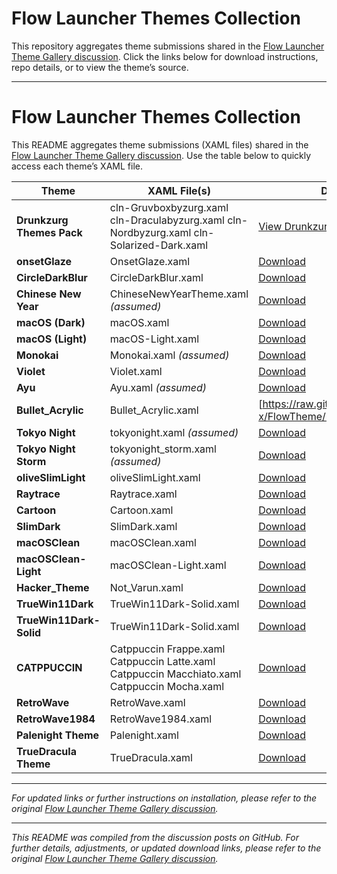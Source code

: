 # Flow Launcher Themes Collection

This repository aggregates theme submissions shared in the [Flow Launcher Theme Gallery discussion](https://github.com/Flow-Launcher/Flow.Launcher/discussions/1438). Click the links below for download instructions, repo details, or to view the theme’s source.

---

# Flow Launcher Themes Collection

This README aggregates theme submissions (XAML files) shared in the [Flow Launcher Theme Gallery discussion](https://github.com/Flow-Launcher/Flow.Launcher/discussions/1438). Use the table below to quickly access each theme’s XAML file.

| Theme                | XAML File(s)                                                                                                                                                                                                                                                                                       | Download Link                                                                                                                                                                                         | Author             |
|----------------------|-----------------------------------------------------------------------------------------------------------------------------------------------------------------------------------------------------------------------------------------------------------------------------------------------------|-------------------------------------------------------------------------------------------------------------------------------------------------------------------------------------------------------|--------------------|
| **Drunkzurg Themes Pack** | cln-Gruvboxbyzurg.xaml cln-Draculabyzurg.xaml cln-Nordbyzurg.xaml cln-Solarized-Dark.xaml                                       | [View Drunkzurg’s repo](https://github.com/drunkzurg/FlowLauncherUI.git)                                                            | drunkzurg          |
| **onsetGlaze**       | OnsetGlaze.xaml                                                                                                                                                                                                                                                                                     | [Download](https://github.com/abhidahal/onsetGlaze.flow/blob/main/OnsetGlaze.xaml)                                                                                                            | abhidahal          |                                                                                                        | abhidahal          |
| **CircleDarkBlur**   | CircleDarkBlur.xaml                                                                                                                                                                                                                                                                                 | [Download](https://raw.githubusercontent.com/z1nc0r3/CircleDarkBlur/main/CircleDarkBlur.xaml)                                                                                                           | z1nc0r3            |
| **Chinese New Year** | ChineseNewYearTheme.xaml *(assumed)*                                                                                                                                                                                                                                                                | [Download](https://github.com/deefrawley/Flow.Launcher.Themes/blob/main/ChineseNewYear.xaml)                                                                                                                                         | deefrawley         |
| **macOS (Dark)**     | macOS.xaml                                                                                                                                                                                                                                                                                        | [Download](https://github.com/cc46808/macOS.flow/blob/main/macOS.xaml)                                                                                                                        | cc46808            |
| **macOS (Light)**    | macOS-Light.xaml                                                                                                                                                                                                                                                                                  | [Download](https://github.com/cc46808/macOS.flow/blob/main/macOS-Light.xaml)                                                                                                                   | cc46808            |
| **Monokai**          | Monokai.xaml *(assumed)*                                                                                                                                                                                                                                                                            | [Download](https://github.com/AtarianComputing/Monokai.flow/blob/main/Monokai.xaml)                                                                                                                 | AtarianComputing   |
| **Violet**           | Violet.xaml                                                                                                                                                                                                                                                                                       | [Download](https://raw.githubusercontent.com/eliaszon/Violet.flow/main/Violet.xaml)                                                                                                                     | eliaszon           |
| **Ayu**         | Ayu.xaml *(assumed)*                                                                                                                                                                                                                                                                              | [Download](https://github.com/icebruce/FlowLauncher-Ayu/blob/main/Ayu.xaml)                                                                                                                    | icebruce           |
| **Bullet_Acrylic**   | Bullet_Acrylic.xaml                                                                                                                                                                                                                                                                               | [https://raw.githubusercontent.com/KJH-x/FlowTheme/main/Bullet_Acrylic.xaml)                                                                                                                   | KJH-x              |
| **Tokyo Night**      | tokyonight.xaml *(assumed)*                                                                                                                                                                                                                                                                            | [Download](https://github.com/SoraTenshi/FlowLauncher-TokyoNight/blob/main/tokyonight.xaml)                                                                                                                 | SoraTenshi         |
| **Tokyo Night Storm**| tokyonight_storm.xaml *(assumed)*                                                                                                                                                                                                                                                                        | [Download](https://github.com/SoraTenshi/FlowLauncher-TokyoNight/blob/main/tokyonight_storm.xaml)                                                                                                             | SoraTenshi         |
| **oliveSlimLight**   | oliveSlimLight.xaml                                                                                                                                                                                                                                                                               | [Download](https://raw.githubusercontent.com/trACEroam/oliveSlimLight/main/oliveSlimLight.xaml)                                                                                                          | trACEroam          |
| **Raytrace**         | Raytrace.xaml                                                                                                                                                                                                                                                                                     | [Download](https://github.com/nitrogeo/Raytrace/blob/main/Raytrace.xaml)                                                                                                                       | nitrogeo           |
| **Cartoon**          | Cartoon.xaml                                                                                                                                                                                                                                                                                      | [Download](https://github.com/ytsodacan/Flow-Launcher-Cartoon/blob/main/Cartoon.xaml)                                                                                                                         | Seb1plaz           |
| **SlimDark**         | SlimDark.xaml                                                                                                                                                                              | [Download](https://raw.githubusercontent.com/monandszy/SlimDark/main/SlimDark.xaml)                                                                                            | monandszy
| **macOSClean**         | macOSClean.xaml                                                                                        | [Download](https://raw.githubusercontent.com/GalaxyNZ/macOSClean.flow/main/macOSClean.xaml)                                                                                                                      | GalaxyNZ |
| **macOSClean-Light**         | macOSClean-Light.xaml                                                                                           | [Download](https://raw.githubusercontent.com/GalaxyNZ/macOSClean.flow/main/macOSClean-Light.xaml)                                                                                              | GalaxyNZ
| **Hacker_Theme**         | Not_Varun.xaml                                                                                                                                                                                                                                                                                     | [Download](https://github.com/ImNotVarun/Hacker_Theme/blob/main/Not_Varun.xaml)                                                                                                                      | ImNotVarun          |
**TrueWin11Dark**         | TrueWin11Dark-Solid.xaml                                                                                                                                                                                                                                                                                     | [Download](https://github.com/okRoni/TrueWin11Dark/blob/main/TrueWin11Dark.xaml)                                                                                                                      | okRoni          |
**TrueWin11Dark-Solid**         | TrueWin11Dark-Solid.xaml                                                                                                                                                                                                                                                                                     | [Download](https://github.com/okRoni/TrueWin11Dark/blob/main/TrueWin11Dark-Solid.xaml)                                                                                                                      | okRoni          |
**CATPPUCCIN**         | Catppuccin Frappe.xaml Catppuccin Latte.xaml Catppuccin Macchiato.xaml Catppuccin Mocha.xaml                                                                                                                                                                                                                                                                                   | [Download](https://github.com/catppuccin/flow-launcher)                                                                                                                      | catppuccin          |
**RetroWave**         | RetroWave.xaml                                                                                                                                                                                                                                                                                     | [Download](https://github.com/ruslanlap/RetroWaveTheme.FlowLa/blob/master/RetroWave.xaml)                                                                                                                      | ruslanlap          |
**RetroWave1984**         | RetroWave1984.xaml                                                                                                                                                                                                                                                                                     | [Download](https://github.com/ruslanlap/RetroWaveTheme.FlowLa/blob/master/RetroWave1984.xaml)                                                                                                                      | ruslanlap          |
**Palenight Theme**         | Palenight.xaml                                                                                                       | [Download](https://github.com/ruslanlap/RetroWaveTheme.FlowLa/blob/master/Palenight.xaml)                                                                                                                      | ruslanlap          |
**TrueDracula Theme**         | TrueDracula.xaml                                                                                                       | [Download](https://github.com/ruslanlap/RetroWaveTheme.FlowLa/blob/master/TrueDracula.xaml)                                                                                                                      | ruslanlap          |


---

*For updated links or further instructions on installation, please refer to the original [Flow Launcher Theme Gallery discussion](https://github.com/Flow-Launcher/Flow.Launcher/discussions/1438).*


---

*This README was compiled from the discussion posts on GitHub. For further details, adjustments, or updated download links, please refer to the original [Flow Launcher Theme Gallery discussion](https://github.com/Flow-Launcher/Flow.Launcher/discussions/1438).*
